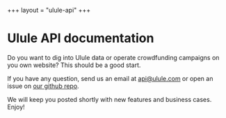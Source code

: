 +++
layout = "ulule-api"
+++

# Ulule API documentation

Do you want to dig into Ulule data or operate crowdfunding campaigns on you own website? This should be a good start.

If you have any question, send us an email at [api@ulule.com](api@ulule.com) or open an issue on [our github repo](https://github.com/ulule/developers.ulule.com).

We will keep you posted shortly with new features and business cases. Enjoy!
